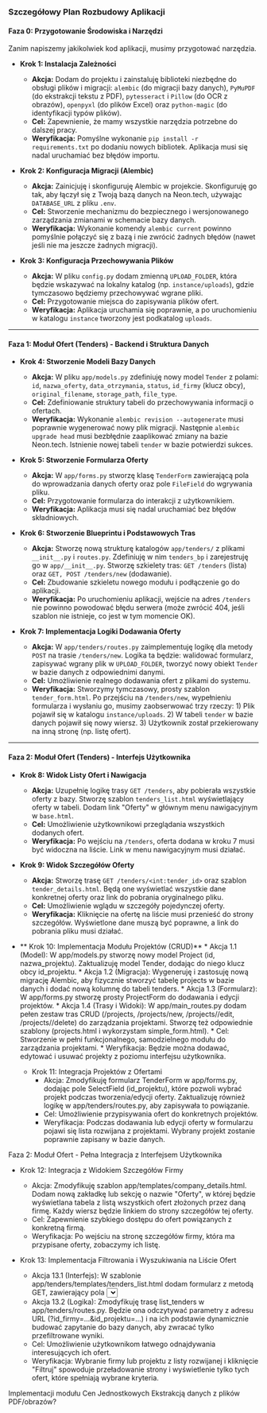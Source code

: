 ### Szczegółowy Plan Rozbudowy Aplikacji

#### **Faza 0: Przygotowanie Środowiska i Narzędzi**

Zanim napiszemy jakikolwiek kod aplikacji, musimy przygotować narzędzia.

*   **Krok 1: Instalacja Zależności**
    *   **Akcja:** Dodam do projektu i zainstaluję biblioteki niezbędne do obsługi plików i migracji: `alembic` (do migracji bazy danych), `PyMuPDF` (do ekstrakcji tekstu z PDF), `pytesseract` i `Pillow` (do OCR z obrazów), `openpyxl` (do plików Excel) oraz `python-magic` (do identyfikacji typów plików).
    *   **Cel:** Zapewnienie, że mamy wszystkie narzędzia potrzebne do dalszej pracy.
    *   **Weryfikacja:** Pomyślne wykonanie `pip install -r requirements.txt` po dodaniu nowych bibliotek. Aplikacja musi się nadal uruchamiać bez błędów importu.

*   **Krok 2: Konfiguracja Migracji (Alembic)**
    *   **Akcja:** Zainicjuję i skonfiguruję Alembic w projekcie. Skonfiguruję go tak, aby łączył się z Twoją bazą danych na Neon.tech, używając `DATABASE_URL` z pliku `.env`.
    *   **Cel:** Stworzenie mechanizmu do bezpiecznego i wersjonowanego zarządzania zmianami w schemacie bazy danych.
    *   **Weryfikacja:** Wykonanie komendy `alembic current` powinno pomyślnie połączyć się z bazą i nie zwrócić żadnych błędów (nawet jeśli nie ma jeszcze żadnych migracji).

*   **Krok 3: Konfiguracja Przechowywania Plików**
    *   **Akcja:** W pliku `config.py` dodam zmienną `UPLOAD_FOLDER`, która będzie wskazywać na lokalny katalog (np. `instance/uploads`), gdzie tymczasowo będziemy przechowywać wgrane pliki.
    *   **Cel:** Przygotowanie miejsca do zapisywania plików ofert.
    *   **Weryfikacja:** Aplikacja uruchamia się poprawnie, a po uruchomieniu w katalogu `instance` tworzony jest podkatalog `uploads`.

---

#### **Faza 1: Moduł Ofert (Tenders) - Backend i Struktura Danych**

*   **Krok 4: Stworzenie Modeli Bazy Danych**
    *   **Akcja:** W pliku `app/models.py` zdefiniuję nowy model `Tender` z polami: `id`, `nazwa_oferty`, `data_otrzymania`, `status`, `id_firmy` (klucz obcy), `original_filename`, `storage_path`, `file_type`.
    *   **Cel:** Zdefiniowanie struktury tabeli do przechowywania informacji o ofertach.
    *   **Weryfikacja:** Wykonanie `alembic revision --autogenerate` musi poprawnie wygenerować nowy plik migracji. Następnie `alembic upgrade head` musi bezbłędnie zaaplikować zmiany na bazie Neon.tech. Istnienie nowej tabeli `tender` w bazie potwierdzi sukces.

*   **Krok 5: Stworzenie Formularza Oferty**
    *   **Akcja:** W `app/forms.py` stworzę klasę `TenderForm` zawierającą pola do wprowadzania danych oferty oraz pole `FileField` do wgrywania pliku.
    *   **Cel:** Przygotowanie formularza do interakcji z użytkownikiem.
    *   **Weryfikacja:** Aplikacja musi się nadal uruchamiać bez błędów składniowych.

*   **Krok 6: Stworzenie Blueprintu i Podstawowych Tras**
    *   **Akcja:** Stworzę nową strukturę katalogów `app/tenders/` z plikami `__init__.py` i `routes.py`. Zdefiniuję w nim `tenders_bp` i zarejestruję go w `app/__init__.py`. Stworzę szkielety tras: `GET /tenders` (lista) oraz `GET, POST /tenders/new` (dodawanie).
    *   **Cel:** Zbudowanie szkieletu nowego modułu i podłączenie go do aplikacji.
    *   **Weryfikacja:** Po uruchomieniu aplikacji, wejście na adres `/tenders` nie powinno powodować błędu serwera (może zwrócić 404, jeśli szablon nie istnieje, co jest w tym momencie OK).

*   **Krok 7: Implementacja Logiki Dodawania Oferty**
    *   **Akcja:** W `app/tenders/routes.py` zaimplementuję logikę dla metody `POST` na trasie `/tenders/new`. Logika ta będzie: walidować formularz, zapisywać wgrany plik w `UPLOAD_FOLDER`, tworzyć nowy obiekt `Tender` w bazie danych z odpowiednimi danymi.
    *   **Cel:** Umożliwienie realnego dodawania ofert z plikami do systemu.
    *   **Weryfikacja:** Stworzymy tymczasowy, prosty szablon `tender_form.html`. Po przejściu na `/tenders/new`, wypełnieniu formularza i wysłaniu go, musimy zaobserwować trzy rzeczy: 1) Plik pojawił się w katalogu `instance/uploads`. 2) W tabeli `tender` w bazie danych pojawił się nowy wiersz. 3) Użytkownik został przekierowany na inną stronę (np. listę ofert).

---

#### **Faza 2: Moduł Ofert (Tenders) - Interfejs Użytkownika**

*   **Krok 8: Widok Listy Ofert i Nawigacja**
    *   **Akcja:** Uzupełnię logikę trasy `GET /tenders`, aby pobierała wszystkie oferty z bazy. Stworzę szablon `tenders_list.html` wyświetlający oferty w tabeli. Dodam link "Oferty" w głównym menu nawigacyjnym w `base.html`.
    *   **Cel:** Umożliwienie użytkownikowi przeglądania wszystkich dodanych ofert.
    *   **Weryfikacja:** Po wejściu na `/tenders`, oferta dodana w kroku 7 musi być widoczna na liście. Link w menu nawigacyjnym musi działać.

*   **Krok 9: Widok Szczegółów Oferty**
    *   **Akcja:** Stworzę trasę `GET /tenders/<int:tender_id>` oraz szablon `tender_details.html`. Będą one wyświetlać wszystkie dane konkretnej oferty oraz link do pobrania oryginalnego pliku.
    *   **Cel:** Umożliwienie wglądu w szczegóły pojedynczej oferty.
    *   **Weryfikacja:** Kliknięcie na ofertę na liście musi przenieść do strony szczegółów. Wyświetlone dane muszą być poprawne, a link do pobrania pliku musi działać.

*  ** Krok 10: Implementacja Modułu Projektów (CRUD)**
       * Akcja 1.1 (Model): W app/models.py stworzę nowy model Project (id, nazwa_projektu). Zaktualizuję model Tender, dodając do niego klucz
         obcy id_projektu.
       * Akcja 1.2 (Migracja): Wygeneruję i zastosuję nową migrację Alembic, aby fizycznie stworzyć tabelę projects w bazie danych i dodać nową
         kolumnę do tabeli tenders.
       * Akcja 1.3 (Formularz): W app/forms.py stworzę prosty ProjectForm do dodawania i edycji projektów.
       * Akcja 1.4 (Trasy i Widoki): W app/main_routes.py dodam pełen zestaw tras CRUD (/projects, /projects/new, /projects/<id>/edit,
         /projects/<id>/delete) do zarządzania projektami. Stworzę też odpowiednie szablony (projects.html i wykorzystam simple_form.html).
       * Cel: Stworzenie w pełni funkcjonalnego, samodzielnego modułu do zarządzania projektami.
       * Weryfikacja: Będzie można dodawać, edytować i usuwać projekty z poziomu interfejsu użytkownika.


   * Krok 11: Integracja Projektów z Ofertami
       * Akcja: Zmodyfikuję formularz TenderForm w app/forms.py, dodając pole SelectField (id_projektu), które pozwoli wybrać projekt podczas
         tworzenia/edycji oferty. Zaktualizuję również logikę w app/tenders/routes.py, aby zapisywała to powiązanie.
       * Cel: Umożliwienie przypisywania ofert do konkretnych projektów.
       * Weryfikacja: Podczas dodawania lub edycji oferty w formularzu pojawi się lista rozwijana z projektami. Wybrany projekt zostanie
         poprawnie zapisany w bazie danych.

Faza 2: Moduł Ofert - Pełna Integracja z Interfejsem Użytkownika


   * Krok 12: Integracja z Widokiem Szczegółów Firmy
       * Akcja: Zmodyfikuję szablon app/templates/company_details.html. Dodam nową zakładkę lub sekcję o nazwie "Oferty", w której będzie
         wyświetlana tabela z listą wszystkich ofert złożonych przez daną firmę. Każdy wiersz będzie linkiem do strony szczegółów tej oferty.
       * Cel: Zapewnienie szybkiego dostępu do ofert powiązanych z konkretną firmą.
       * Weryfikacja: Po wejściu na stronę szczegółów firmy, która ma przypisane oferty, zobaczymy ich listę.


   * Krok 13: Implementacja Filtrowania i Wyszukiwania na Liście Ofert
       * Akcja 13.1 (Interfejs): W szablonie app/tenders/templates/tenders_list.html dodam formularz z metodą GET, zawierający pola <select> do
         filtrowania po firmie i po projekcie.
       * Akcja 13.2 (Logika): Zmodyfikuję trasę list_tenders w app/tenders/routes.py. Będzie ona odczytywać parametry z adresu URL
         (?id_firmy=...&id_projektu=...) i na ich podstawie dynamicznie budować zapytanie do bazy danych, aby zwracać tylko przefiltrowane
         wyniki.
       * Cel: Umożliwienie użytkownikom łatwego odnajdywania interesujących ich ofert.
       * Weryfikacja: Wybranie firmy lub projektu z listy rozwijanej i kliknięcie "Filtruj" spowoduje przeładowanie strony i wyświetlenie tylko
         tych ofert, które spełniają wybrane kryteria.


Implementacji modułu Cen Jednostkowych
Ekstrakcją danych z plików PDF/obrazów?